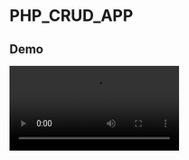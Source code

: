 # PHP_CRUD_APP

## Demo

<video src="https://github.com/alyalsayed/DEPI_PHP_CRUD/blob/main/demo/2024-08-11%2000-57-20.mp4">
</video>